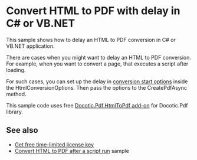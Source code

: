 # Convert HTML to PDF with delay in C# or VB.NET
This sample shows how to delay an HTML to PDF conversion in C# or VB.NET application.

There are cases when you might want to delay an HTML to PDF conversion. For example, when you want to convert a page, that executes a script after loading. 

For such cases, you can set up the delay in [conversion start options](https://bitmiracle.com/pdf-library/help/conversionstartoptions.html) inside the HtmlConversionOptions. Then pass the options to the CreatePdfAsync method.

This sample code uses free [Docotic.Pdf.HtmlToPdf add-on](https://www.nuget.org/packages/BitMiracle.Docotic.Pdf.HtmlToPdf/) for Docotic.Pdf library.

## See also
* [Get free time-limited license key](https://bitmiracle.com/pdf-library/download-pdf-library.aspx)
* [Convert HTML to PDF after a script run](/Samples/HtmlToPdf/ConvertAfterScriptRun) sample
